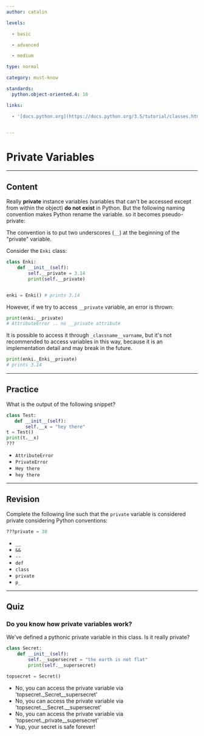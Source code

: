 ```yaml
---
author: catalin

levels:

  - basic

  - advanced

  - medium

type: normal

category: must-know

standards:
  python.object-oriented.4: 10

links:

  - '[docs.python.org](https://docs.python.org/3.5/tutorial/classes.html#private-variables){website}'


---
```


# Private Variables

---
## Content

Really **private** instance variables (variables that can't be accessed except from within the object) **do not exist** in Python. But the following naming convention makes Python rename the variable. so it becomes pseudo-private:

The convention is to put two underscores (`__`) at the beginning of the "private" variable.

Consider the `Enki` class:
```python
class Enki:
    def __init__(self):
        self.__private = 3.14
        print(self.__private)


enki = Enki() # prints 3.14

```
However, if we try to access `__private` variable, an error is thrown:
```python
print(enki.__private)
# AttributeError .. no __private attribute
```
It is possible to access it through `_classname__varname`, but it's not recommended to access variables in this way, because it is an implementation detail and may break in the future.

```python
print(enki._Enki__private)
# prints 3.14
```

---
## Practice

What is the output of the following snippet?
```python
class Test:
   def __init__(self):
       self.__x = "hey there"
t = Test()
print(t.__x)
???
```


* `AttributeError`
* `PrivateError`
* `Hey there`
* `hey there`

---
## Revision

Complete the following line such that the `private` variable is considered private considering Python conventions:
```python
???private = 30
```

* `__`
* `&&`
* `--`
* `def`
* `class`
* `private`
* `p_`

---
## Quiz

### Do you know how private variables work?

We've defined a pythonic private variable in this class. Is it really private?  
```python
class Secret:
    def __init__(self):
        self.__supersecret = "the earth is not flat"
        print(self.__supersecret)

topsecret = Secret()
```


- No, you can access the private variable via 'topsecret._Secret__supersecret'
- No, you can access the private variable via 'topsecret.__Secret.__supersecret'
- No, you can access the private variable via 'topsecret._private__supersecret'
- Yup, your secret is safe forever!
